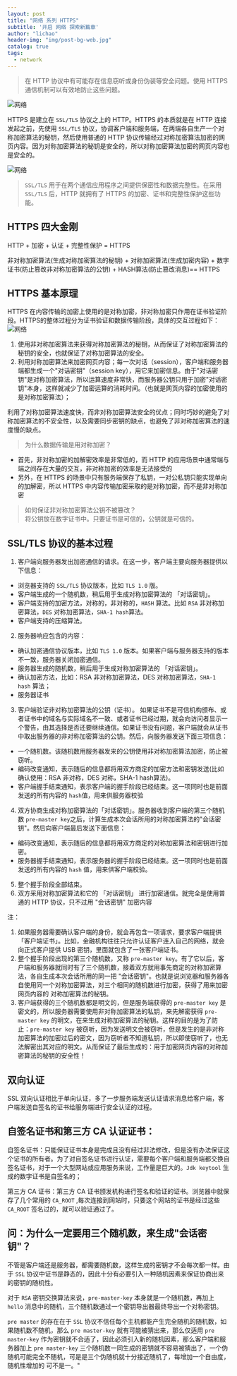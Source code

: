```yaml
---
layout: post
title: "网络 系列 HTTPS"
subtitle: '开启 网络 探索新篇章'
author: "lichao"
header-img: "img/post-bg-web.jpg"
catalog: true
tags:
  - network 
---
```


> 在 HTTP 协议中有可能存在信息窃听或身份伪装等安全问题。使用 HTTPS 通信机制可以有效地防止这些问题。

![网络](/img/network/29.png)

HTTPS 是建立在 ```SSL/TLS``` 协议之上的 HTTP。HTTPS 的本质就是在 HTTP 连接发起之前，先使用 ```SSL/TLS``` 协议，协调客户端和服务端，在两端各自生产一个对称加密算法的秘钥，然后使用普通的 HTTP 协议传输经过对称加密算法加密的网页内容。因为对称加密算法的秘钥是安全的，所以对称加密算法加密的网页内容也是安全的。

![网络](/img/network/30.png)

> ```SSL/TLS``` 用于在两个通信应用程序之间提供保密性和数据完整性。在采用 ```SSL/TLS``` 后，HTTP 就拥有了 HTTPS 的加密、证书和完整性保护这些功能。

## HTTPS 四大金刚
HTTP + 加密 + 认证 + 完整性保护 = HTTPS

非对称加密算法(生成对称加密算法的秘钥) + 对称加密算法(生成加密内容) + 数字证书(防止篡改非对称加密算法的公钥) + HASH算法(防止篡改消息)== HTTPS

## HTTPS 基本原理
HTTPS 在内容传输的加密上使用的是对称加密，非对称加密只作用在证书验证阶段。HTTPS的整体过程分为证书验证和数据传输阶段，具体的交互过程如下：
![网络](/img/network/31.jpeg)

1. 使用非对称加密算法来获得对称加密算法的秘钥，从而保证了对称加密算法的秘钥的安全，也就保证了对称加密算法的安全。
2. 利用对称加密算法来加密网页内容；每一次对话（session），客户端和服务器端都生成一个"对话密钥"（session key），用它来加密信息。由于"对话密钥"是对称加密算法，所以运算速度非常快，而服务器公钥只用于加密"对话密钥"本身，这样就减少了加密运算的消耗时间。（也就是网页内容的加密使用的是对称加密算法）；

利用了对称加密算法速度快，而非对称加密算法安全的优点；同时巧妙的避免了对称加密算法的不安全性，以及需要同步密钥的缺点，也避免了非对称加密算法的速度慢的缺点。

> 为什么数据传输是用对称加密？
* 首先，非对称加密的加解密效率是非常低的，而 HTTP 的应用场景中通常端与端之间存在大量的交互，非对称加密的效率是无法接受的
* 另外，在 HTTPS 的场景中只有服务端保存了私钥，一对公私钥只能实现单向的加解密，所以 HTTPS 中内容传输加密采取的是对称加密，而不是非对称加密

> 如何保证非对称加密算法公钥不被篡改？     
将公钥放在数字证书中。只要证书是可信的，公钥就是可信的。

## SSL/TLS 协议的基本过程
1. 客户端向服务器发出加密通信的请求。在这一步，客户端主要向服务器提供以下信息：
  * 浏览器支持的 ```SSL/TLS``` 协议版本，比如 ```TLS 1.0``` 版。
  * 客户端生成的一个随机数，稍后用于生成对称加密算法的 「对话密钥」。
  * 客户端支持的加密方法，对称的，非对称的，```HASH``` 算法。比如 ```RSA``` 非对称加密算法，```DES``` 对称加密算法，```SHA-1 hash```算法。
  * 客户端支持的压缩算法。
2. 服务器响应包含的内容：
  * 确认加密通信协议版本，比如 ```TLS 1.0``` 版本。如果客户端与服务器支持的版本不一致，服务器关闭加密通信。
  * 服务器生成的随机数，稍后用于生成对称加密算法的 「对话密钥」。
  * 确认加密方法，比如：RSA 非对称加密算法，DES 对称加密算法，```SHA-1 hash``` 算法；
  * 服务器证书
3. 客户端验证非对称加密算法的公钥（证书）。 如果证书不是可信机构颁布、或者证书中的域名与实际域名不一致、或者证书已经过期，就会向访问者显示一个警告，由其选择是否还要继续通信。如果证书没有问题，客户端就会从证书中取出服务器的非对称加密算法的公钥。然后，向服务器发送下面三项信息：
  * 一个随机数。该随机数用服务器发来的公钥使用非对称加密算法加密，防止被窃听。
  * 编码改变通知，表示随后的信息都将用双方商定的加密方法和密钥发送(比如确认使用：RSA 非对称，DES 对称，SHA-1 hash算法)。
  * 客户端握手结束通知，表示客户端的握手阶段已经结束。这一项同时也是前面发送的所有内容的 ```hash```值，用来供服务器校验
4. 双方协商生成对称加密算法的「对话密钥」。服务器收到客户端的第三个随机数 ```pre-master key```之后，计算生成本次会话所用的对称加密算法的"会话密钥"。然后向客户端最后发送下面信息：
  * 编码改变通知，表示随后的信息都将用双方商定的对称加密算法和密钥进行加密。
  * 服务器握手结束通知，表示服务器的握手阶段已经结束。这一项同时也是前面发送的所有内容的 ```hash``` 值，用来供客户端校验。
5. 整个握手阶段全部结束。
6. 双方采用对称加密算法和它的 「对话密钥」 进行加密通信。就完全是使用普通的 HTTP 协议，只不过用 "会话密钥" 加密内容


注：   
1. 如果服务器需要确认客户端的身份，就会再包含一项请求，要求客户端提供 「客户端证书」。比如，金融机构往往只允许认证客户连入自己的网络，就会向正式客户提供 USB 密钥，里面就包含了一张客户端证书。
2. 整个握手阶段出现的第三个随机数，又称 ```pre-master key```。有了它以后，客户端和服务器就同时有了三个随机数，接着双方就用事先商定的对称加密算法，各自生成本次会话所用的同一把 "会话密钥"。也就是说浏览器和服务器各自使用同一个对称加密算法，对三个相同的随机数进行加密，获得了用来加密网页内容的 对称加密算法的秘钥。
3. 客户端获得的三个随机数都是明文的，但是服务端获得的 ```pre-master key``` 是密文的，所以服务器需要使用非对称加密算法的私钥，来先解密获得 ```pre-master key``` 的明文，在来生成对称加密算法的秘钥。这样的目的是为了防止：```pre-master key``` 被窃听，因为发送明文会被窃听，但是发生的是非对称加密算法的加密过后的密文，因为窃听者不知道私钥，所以即使窃听了，也无法解密出其对应的明文。从而保证了最后生成的：用于加密网页内容的对称加密算法的秘钥的安全性！

	
## 双向认证
SSL 双向认证相比于单向认证，多了一步服务端发送认证请求消息给客户端，客户端发送自签名的证书给服务端进行安全认证的过程。

## 自签名证书和第三方 CA 认证证书：

自签名证书：只能保证证书本身是完成且没有经过非法修改，但是没有办法保证这个证书的所有者。为了对自签名证书进行认证，需要每个客户端和服务端都交换自签名证书，对于一个大型网站或应用服务来说，工作量是巨大的。```Jdk keytool``` 生成的数字证书是自签名的；

第三方 CA 证书：第三方 CA 证书颁发机构进行签名和验证的证书。浏览器中就保存了几个常用的 ```CA_ROOT``` ,每次连接到网站时，只要这个网站的证书是经过这些 ```CA_ROOT``` 签名过的，就可以验证通过了。

## 问：为什么一定要用三个随机数，来生成"会话密钥"？

不管是客户端还是服务器，都需要随机数，这样生成的密钥才不会每次都一样。由于 ```SSL``` 协议中证书是静态的，因此十分有必要引入一种随机因素来保证协商出来的密钥的随机性。

对于 ```RSA``` 密钥交换算法来说，```pre-master-key``` 本身就是一个随机数，再加上 ```hello``` 消息中的随机，三个随机数通过一个密钥导出器最终导出一个对称密钥。

```pre master``` 的存在在于 ```SSL``` 协议不信任每个主机都能产生完全随机的随机数，如果随机数不随机，那么 ```pre master-key``` 就有可能被猜出来，那么仅适用 ```pre master-key``` 作为密钥就不合适了，因此必须引入新的随机因素，那么客户端和服务器加上 ```pre master-key``` 三个随机数一同生成的密钥就不容易被猜出了，一个伪随机可能完全不随机，可是是三个伪随机就十分接近随机了，每增加一个自由度，随机性增加的 可不是一。"